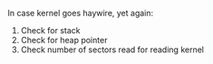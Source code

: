 In case kernel goes haywire, yet again:
1. Check for stack
2. Check for heap pointer
3. Check number of sectors read for reading kernel
